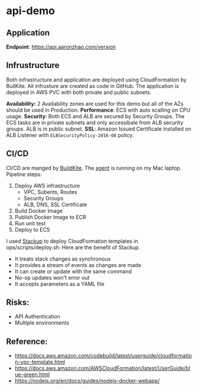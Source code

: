 # api-demo

## Application

**Endpoint**: https://api.aaronzhao.com/version

## Infrustructure

Both infrastructure and application are deployed using CloudFormation by BuilKite. All infrusture are created as code in GitHub. The application is deployed in AWS PVC with both private and public subnets. 

**Availability:** 2 Availability zones are used for this demo but all of the AZs should be used in Production. 
**Performance**: ECS with auto scalling on CPU usage.
**Security**: Both ECS and ALB are secured by Security Groups. The ECS tasks are in private subnets and only accessibale from ALB security groups. ALB is in public subnet. 
**SSL**: Amazon Issued Certificate installed on ALB Listener with `ELBSecurityPolicy-2016-08` policy. 


## CI/CD

CI/CD are manged by [BuildKite](https://buildkite.com/). The [agent](https://buildkite.com/docs/agent/v3/osx) is running on my Mac laptop. Pipeline steps:

1. Deploy AWS infrastructure
    - VPC, Subents, Routes
    - Security Groups
    - ALB, DNS, SSL Certificate
1. Build Docker Image
1. Publish Docker Image to ECR
1. Run unit test
1. Deploy to ECS

I used [Stackup](https://github.com/realestate-com-au/stackup) to deploy CloudFormation templates in ops/scripts/deploy.sh:
Here are the benefit of Stackup. 
- It treats stack changes as synchronous
- It provides a stream of events as changes are made
- It can create or update with the same command
- No-op updates won't error out
- It accepts parameters as a YAML file

## Risks:
- API Authentication
- Multiple environments

## Reference:
- https://docs.aws.amazon.com/codebuild/latest/userguide/cloudformation-vpc-template.html
- https://docs.aws.amazon.com/AWSCloudFormation/latest/UserGuide/blue-green.html
- https://nodejs.org/en/docs/guides/nodejs-docker-webapp/